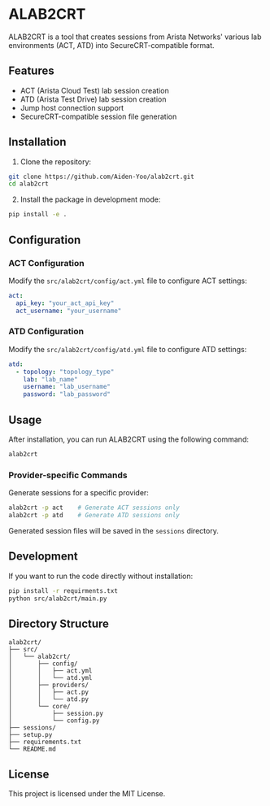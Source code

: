 # ALAB2CRT

ALAB2CRT is a tool that creates sessions from Arista Networks' various lab environments (ACT, ATD) into SecureCRT-compatible format.

## Features

- ACT (Arista Cloud Test) lab session creation
- ATD (Arista Test Drive) lab session creation
- Jump host connection support
- SecureCRT-compatible session file generation

## Installation

1. Clone the repository:
```bash
git clone https://github.com/Aiden-Yoo/alab2crt.git
cd alab2crt
```

2. Install the package in development mode:
```bash
pip install -e .
```

## Configuration

### ACT Configuration

Modify the `src/alab2crt/config/act.yml` file to configure ACT settings:

```yaml
act:
  api_key: "your_act_api_key"
  act_username: "your_username"
```

### ATD Configuration

Modify the `src/alab2crt/config/atd.yml` file to configure ATD settings:

```yaml
atd:
  - topology: "topology_type"
    lab: "lab_name"
    username: "lab_username"
    password: "lab_password"
```

## Usage

After installation, you can run ALAB2CRT using the following command:

```bash
alab2crt
```

### Provider-specific Commands

Generate sessions for a specific provider:
```bash
alab2crt -p act    # Generate ACT sessions only
alab2crt -p atd    # Generate ATD sessions only
```

Generated session files will be saved in the `sessions` directory.

## Development

If you want to run the code directly without installation:

```bash
pip install -r requirments.txt
python src/alab2crt/main.py
```

## Directory Structure

```
alab2crt/
├── src/
│   └── alab2crt/
│       ├── config/
│       │   ├── act.yml
│       │   └── atd.yml
│       ├── providers/
│       │   ├── act.py
│       │   └── atd.py
│       └── core/
│           ├── session.py
│           └── config.py
├── sessions/
├── setup.py
├── requirements.txt
└── README.md
```

## License

This project is licensed under the MIT License.

